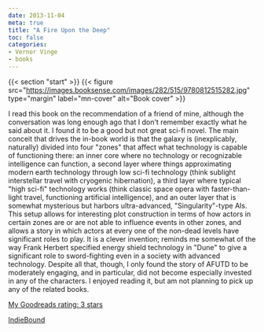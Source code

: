 ```yaml
---
date: 2013-11-04
meta: true
title: "A Fire Upon the Deep"
toc: false
categories:
- Vernor Vinge
- books
---
```


{{< section "start" >}}
{{< figure src="https://images.booksense.com/images/282/515/9780812515282.jpg" type="margin" label="mn-cover" alt="Book cover" >}}

I read this book on the recommendation of a friend of mine, although the conversation was long enough ago that I don't remember exactly what he said about it. I found it to be a good but not great sci-fi novel. The main conceit that drives the in-book world is that the galaxy is (inexplicably, naturally) divided into four "zones" that affect what technology is capable of functioning there: an inner core where no technology or recognizable intelligence can function, a second layer where things approximating modern earth technology through low sci-fi technology (think sublight interstellar travel with cryogenic hibernation), a third layer where typical "high sci-fi" technology works (think classic space opera with faster-than-light travel, functioning artificial intelligence), and an outer layer that is somewhat mysterious but harbors ultra-advanced, "Singularity"-type AIs. This setup allows for interesting plot construction in terms of how actors in certain zones are or are not able to influence events in other zones, and allows a story in which actors at every one of the non-dead levels have significant roles to play. It is a clever invention; reminds me somewhat of the way Frank Herbert specified energy shield technology in "Dune" to give a significant role to sword-fighting even in a society with advanced technology. Despite all that, though, I only found the story of AFUTD to be moderately engaging, and in particular, did not become especially invested in any of the characters. I enjoyed reading it, but am not planning to pick up any of the related books.

[My Goodreads rating: 3 stars](https://www.goodreads.com/review/show/747630250)  

[IndieBound](https://www.indiebound.org/book/9780812515282)
